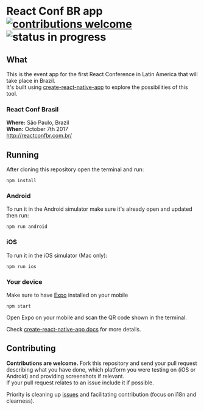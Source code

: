 # React Conf BR app [![contributions welcome](https://img.shields.io/badge/contributions-welcome-brightgreen.svg?style=flat)](https://github.com/she-dev/reactconfbr-app/issues) ![status in progress](https://img.shields.io/badge/status-in%20progress-yellow.svg)

## What
This is the event app for the first React Conference in Latin America that will take place in Brazil.   
It's built using [create-react-native-app](https://github.com/react-community/create-react-native-app) to explore the possibilities of this tool.

### React Conf Brasil
**Where:** São Paulo, Brazil    
**When:** October 7th 2017  
http://reactconfbr.com.br/

## Running
After cloning this repository open the terminal and run:

`npm install`

### Android
To run it in the Android simulator make sure it's already open and updated then run:
    
`npm run android`

### iOS
To run it in the iOS simulator (Mac only):

`npm run ios`

### Your device
Make sure to have [Expo](https://docs.expo.io/versions/latest/introduction/installation.html#mobile-client-expo-for-ios-and-android) installed on your mobile

`npm start`
    
Open Expo on your mobile and scan the QR code shown in the terminal.

Check [create-react-native-app docs](https://github.com/react-community/create-react-native-app#getting-started) for more details.

## Contributing

**Contributions are welcome.** Fork this repository and send your pull request describing what you have done, which platform you were testing on (iOS or Android) and providing screenshots if relevant.    
If your pull request relates to an issue include it if possible.

Priority is cleaning up [issues](https://github.com/she-dev/reactconfbr-app/issues) and facilitating contribution (focus on i18n and clearness).
